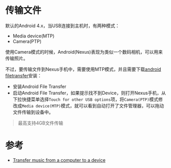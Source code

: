 # 传输文件

默认的Android 4.x，当USB连接到主机时，有两种模式：

* Media device(MTP)
* Camera(PTP)

使用Camera模式的时候，Android(Nexus)表现为类似一个数码相机，可以用来传输照片。

不过，要传输文件到Nexus手机中，需要使用MTP模式，并且需要下载[android filetransfer](https://www.android.com/filetransfer)安装：

* 安装Android File Transfer
* 启动Android File Transfer，如果提示找不到Device，则打开Nexus手机，从下拉快捷菜单选择`Touch for other USB options`项，将`Camera(PTP)`模式修改成`Media device(MTP)`模式，就可以看到自动打开了文件管理器，可以拖动文件传输到设备中。

> 最高支持4GB文件传输

# 参考

* [Transfer music from a computer to a device](https://support.google.com/googleplay/answer/1101500?hl=en)

